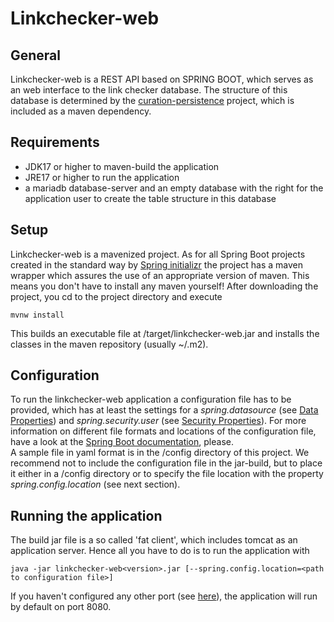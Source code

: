 # Linkchecker-web

## General
Linkchecker-web is a REST API based on SPRING BOOT, which serves as an web interface to the link checker database. The structure of this database is 
determined by the [curation-persistence](https://github.com/clarin-eric/curation-persistence) project, which is included as a maven dependency. 

## Requirements
- JDK17 or higher to maven-build the application
- JRE17 or higher to run the application
- a mariadb database-server and an empty database with the right for the application user to create the table structure in this database

## Setup
Linkchecker-web is a mavenized project. As for all Spring Boot projects created in the standard way by [Spring initializr](https://start.spring.io/) the project has a maven wrapper which assures the use of an appropriate version of maven. This means you don't have to install any maven yourself!
After downloading the project, you cd to the project directory and execute

```
mvnw install
```

This builds an executable file at <project-directory>/target/linkchecker-web<version>.jar and installs the classes in the maven repository (usually ~/.m2). 


## Configuration

To run the linkchecker-web application a configuration file has to be provided, which has at least the settings for a *spring.datasource* (see [Data Properties](https://docs.spring.io/spring-boot/docs/current/reference/html/application-properties.html#appendix.application-properties.data)) and *spring.security.user* (see [Security Properties](https://docs.spring.io/spring-boot/docs/current/reference/html/application-properties.html#appendix.application-properties.security)). For more information on different file formats and locations of the configuration file, have a look at the [Spring Boot documentation](https://docs.spring.io/spring-boot/docs/current/reference/html/features.html#features.external-config.files), please.  
A sample file in yaml format is in the /config directory of this project. 
We recommend not to include the configuration file in the jar-build, but to place it either in a /config directory or to specify the file location with the property *spring.config.location* (see next section).

## Running the application
The build jar file is a so called 'fat client', which includes tomcat as an application server. Hence all you have to do is to run the application with

```
java -jar linkchecker-web<version>.jar [--spring.config.location=<path to configuration file>]
```

If you haven't configured any other port (see [here](https://docs.spring.io/spring-boot/docs/current/reference/html/application-properties.html#appendix.application-properties.server)), the application will run by default on port 8080.  